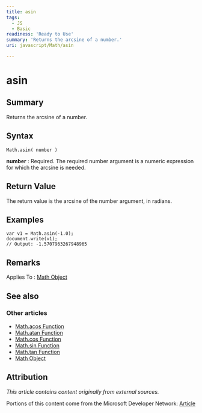```yaml
---
title: asin
tags:
  - JS
  - Basic
readiness: 'Ready to Use'
summary: 'Returns the arcsine of a number.'
uri: javascript/Math/asin

---
```

# asin

## Summary

Returns the arcsine of a number.

## Syntax

    Math.asin( number )

**number**
:   Required. The required number argument is a numeric expression for which the arcsine is needed.

## Return Value

The return value is the arcsine of the number argument, in radians.

## Examples

``` {.js}
var v1 = Math.asin(-1.0);
document.write(v1);
// Output: -1.5707963267948965
```

## Remarks

Applies To : [Math Object](/javascript/Math)

## See also

### Other articles

-   [Math.acos Function](/javascript/Math/acos)
-   [Math.atan Function](/javascript/Math/atan)
-   [Math.cos Function](/javascript/Math/cos)
-   [Math.sin Function](/javascript/Math/sin)
-   [Math.tan Function](/javascript/Math/tan)
-   [Math Object](/javascript/Math)

## Attribution

*This article contains content originally from external sources.*

Portions of this content come from the Microsoft Developer Network: [Article](http://msdn.microsoft.com/en-us/library/ie/whc9ckbs(v=vs.94).aspx)

